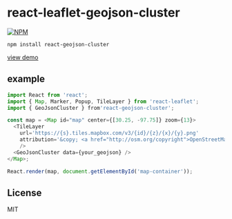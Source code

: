 # react-leaflet-geojson-cluster

[![NPM](https://nodei.co/npm/react-leaflet-geojson-cluster.png)](https://nodei.co/npm/react-geojson-cluster/)

```
npm install react-geojson-cluster
```

[view demo](http://paulserraino.com/react-geojson-cluster)

## example
```js
import React from 'react';
import { Map, Marker, Popup, TileLayer } from 'react-leaflet';
import { GeoJsonCluster } from'react-geojson-cluster';

const map = <Map id="map" center={[30.25, -97.75]} zoom={13}>
  <TileLayer
    url='https://{s}.tiles.mapbox.com/v3/{id}/{z}/{x}/{y}.png'
    attribution='&copy; <a href="http://osm.org/copyright">OpenStreetMap</a> contributors'
    />
  <GeoJsonCluster data={your_geojson} />
</Map>;

React.render(map, document.getElementById('map-container'));
```

## License
MIT
